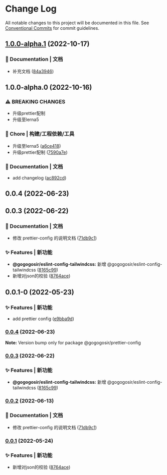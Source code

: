 # Change Log

All notable changes to this project will be documented in this file.
See [Conventional Commits](https://conventionalcommits.org) for commit guidelines.

## [1.0.0-alpha.1](https://github.com/GOGOGOSIR/configs/compare/@gogogosir/prettier-config@1.0.0-alpha.0...@gogogosir/prettier-config@1.0.0-alpha.1) (2022-10-17)


### 📝 Documentation | 文档

* 补充文档 ([84a3946](https://github.com/GOGOGOSIR/configs/commit/84a3946b24ee565054207a8f6742bcdccaa4a6ae))



## 1.0.0-alpha.0 (2022-10-16)


### ⚠ BREAKING CHANGES

* 升级prettier配制
* 升级至lerna5

### 🚀 Chore | 构建/工程依赖/工具

* 升级至lerna5 ([a6ce418](https://github.com/GOGOGOSIR/configs/commit/a6ce4182a26249f55141c5ca00a570136a9ac7e8))
* 升级prettier配制 ([7590a7e](https://github.com/GOGOGOSIR/configs/commit/7590a7e72a255760950ddfa60810d25567813dd2))


### 📝 Documentation | 文档

* add changelog ([ac892cd](https://github.com/GOGOGOSIR/configs/commit/ac892cd381261c2474001059f3bc36bf3b32c10c))

## 0.0.4 (2022-06-23)

## 0.0.3 (2022-06-22)


### 📝 Documentation | 文档

* 修改 prettier-config 的说明文档 ([71db9c1](https://github.com/GOGOGOSIR/configs/commit/71db9c14c2d8e509c6edf19fb1767528e1e94389))


### ✨ Features | 新功能

* **@gogogosir/eslint-config-tailwindcss:** 新增 @gogogosir/eslint-config-tailwindcss ([8165c99](https://github.com/GOGOGOSIR/configs/commit/8165c9955e9927f8f04d80319cee789fb439f0b5))
* 新增对json的校验 ([8764ace](https://github.com/GOGOGOSIR/configs/commit/8764aced0addfc7eda83dbf11a08feec74f4e7eb))

## 0.0.1-0 (2022-05-23)


### ✨ Features | 新功能

* add prettier config ([e9bba9d](https://github.com/GOGOGOSIR/configs/commit/e9bba9d734ce6c2d511222d22b3b32193f849c59))



### [0.0.4](https://github.com/GOGOGOSIR/configs/compare/v0.0.3...v0.0.4) (2022-06-23)

**Note:** Version bump only for package @gogogosir/prettier-config





### [0.0.3](https://github.com/GOGOGOSIR/configs/compare/v0.0.2...v0.0.3) (2022-06-22)


### ✨ Features | 新功能

* **@gogogosir/eslint-config-tailwindcss:** 新增 @gogogosir/eslint-config-tailwindcss ([8165c99](https://github.com/GOGOGOSIR/configs/commit/8165c9955e9927f8f04d80319cee789fb439f0b5))



### [0.0.2](https://github.com/GOGOGOSIR/configs/compare/v0.0.1...v0.0.2) (2022-06-13)


### 📝 Documentation | 文档

* 修改 prettier-config 的说明文档 ([71db9c1](https://github.com/GOGOGOSIR/configs/commit/71db9c14c2d8e509c6edf19fb1767528e1e94389))



### [0.0.1](https://github.com/GOGOGOSIR/configs/compare/v0.0.1-0...v0.0.1) (2022-05-24)


### ✨ Features | 新功能

* 新增对json的校验 ([8764ace](https://github.com/GOGOGOSIR/configs/commit/8764aced0addfc7eda83dbf11a08feec74f4e7eb))
